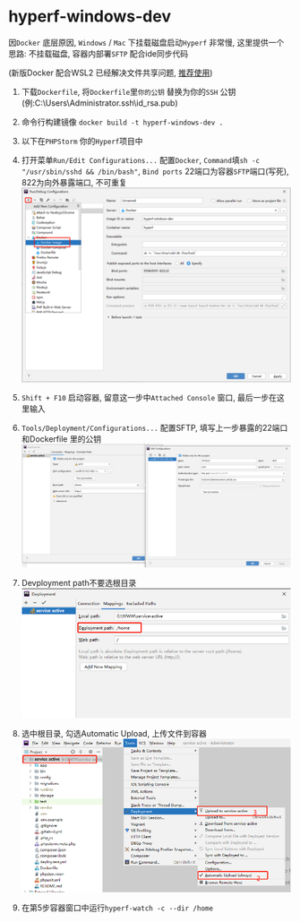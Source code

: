 # hyperf-windows-dev
因`Docker` 底层原因, `Windows` / `Mac` 下挂载磁盘启动`Hyperf` 非常慢, 这里提供一个思路: 不挂载磁盘, 容器内部署`SFTP` 配合ide同步代码

(新版Docker 配合WSL2 已经解决文件共享问题, [推荐使用](https://docs.docker.com/docker-for-windows/wsl/))
 
1. 下载`Dockerfile`, 将`Dockerfile`里`你的公钥` 替换为你的`SSH` 公钥 (例:C:\Users\Administrator\.ssh\id_rsa.pub)

2. 命令行构建镜像 `docker build -t hyperf-windows-dev .`

3. 以下在`PHPStorm` 你的`Hyperf`项目中

4. 打开菜单`Run/Edit Configurations...` 
配置`Docker`, `Command`填`sh -c "/usr/sbin/sshd && /bin/bash"`, `Bind ports` 22端口为容器`SFTP`端口(写死), 822为向外暴露端口, 不可重复
 ![avatar](./src/1.png)

5. `Shift + F10` 启动容器, 留意这一步中`Attached Console` 窗口, 最后一步在这里输入
 
6. `Tools/Deployment/Configurations...` 配置SFTP, 填写上一步暴露的22端口和Dockerfile 里的公钥 
![avatar](./src/2.png)

7. Devployment path不要选根目录
![avatar](./src/4.png)

8. 选中根目录, 勾选Automatic Upload, 上传文件到容器
![avatar](./src/3.png)

9. 在第5步容器窗口中运行`hyperf-watch -c --dir /home`